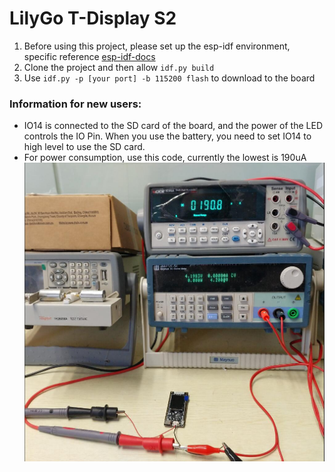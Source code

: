 # LilyGo T-Display S2


1. Before using this project, please set up the esp-idf environment, specific reference [esp-idf-docs](https://docs.espressif.com/projects/esp-idf/en/latest/esp32s2/get-started/index.html)
2. Clone the project and then allow `idf.py build`
3. Use `idf.py -p [your port] -b 115200 flash` to download to the board


### Information for new users:
- IO14 is connected to the SD card of the board, and the power of the LED controls the IO Pin. When you use the battery, you need to set IO14 to high level to use the SD card.
- For power consumption, use this code, currently the lowest is 190uA
    ![](Image/power.jpg)



